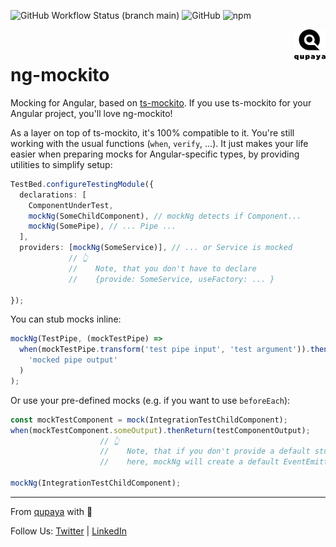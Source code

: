![GitHub Workflow Status (branch main)](https://img.shields.io/github/workflow/status/qupaya/ng-mockito/CI/main) ![GitHub](https://img.shields.io/github/license/qupaya/ng-mockito) ![npm](https://img.shields.io/npm/v/ng-mockito)

<img src="https://raw.githubusercontent.com/qupaya/assets/master/logo/logo-full.svg" alt="dark qupaya logo with font" width="50" align="right">

<br>

# ng-mockito

Mocking for Angular, based on [ts-mockito](https://github.com/NagRock/ts-mockito). If you use ts-mockito for your Angular project, you'll love ng-mockito!

As a layer on top of ts-mockito, it's 100% compatible to it. You're still working with the usual functions (`when`, `verify`, ...).
It just makes your life easier when preparing mocks for Angular-specific types, by providing utilities to simplify setup:

<!-- prettier-ignore -->
```typescript
TestBed.configureTestingModule({
  declarations: [
    ComponentUnderTest,
    mockNg(SomeChildComponent), // mockNg detects if Component...
    mockNg(SomePipe), // ... Pipe ...
  ],
  providers: [mockNg(SomeService)], // ... or Service is mocked
             // 👆️
             //    Note, that you don't have to declare
             //    {provide: SomeService, useFactory: ... }

});
```

You can stub mocks inline:

```typescript
mockNg(TestPipe, (mockTestPipe) =>
  when(mockTestPipe.transform('test pipe input', 'test argument')).thenReturn(
    'mocked pipe output'
  )
);
```

Or use your pre-defined mocks (e.g. if you want to use `beforeEach`):

<!-- prettier-ignore -->
```typescript
const mockTestComponent = mock(IntegrationTestChildComponent);
when(mockTestComponent.someOutput).thenReturn(testComponentOutput);
                    // 👆️
                    //    Note, that if you don't provide a default stub for someOutput
                    //    here, mockNg will create a default EventEmitter stub for you.

mockNg(IntegrationTestChildComponent);
```

---

From [qupaya](https://www.qupaya.com/) with 🖤️

Follow Us: [Twitter](twitter.com/qupaya) | [LinkedIn](linkedin.com/company/qupaya)
